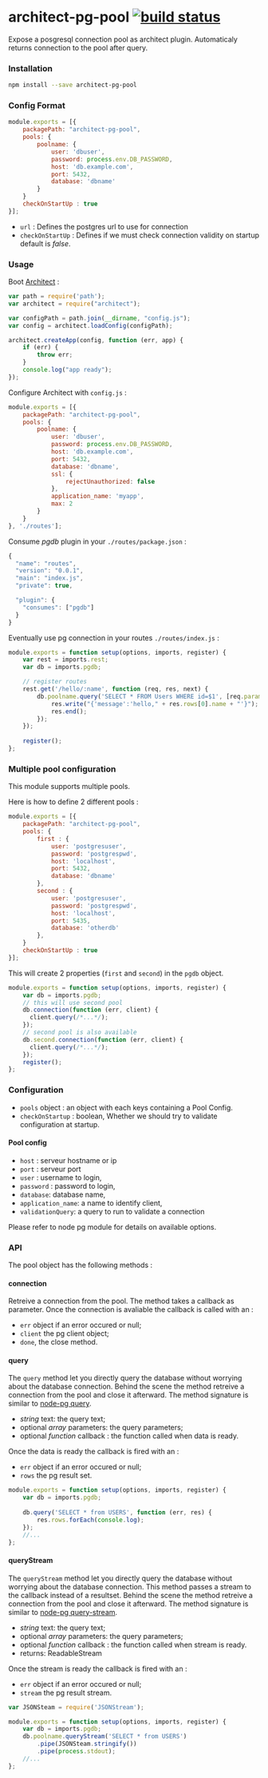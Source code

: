 architect-pg-pool [![build status](https://secure.travis-ci.org/bimedia-fr/architect-pg-pool.png)](https://travis-ci.org/bimedia-fr/architect-pg-pool)
=================

Expose a posgresql connection pool as architect plugin. Automaticaly returns connection to the pool after query.

### Installation

```sh
npm install --save architect-pg-pool
```

### Config Format
```js
module.exports = [{
    packagePath: "architect-pg-pool",
    pools: {
        poolname: {
            user: 'dbuser',
            password: process.env.DB_PASSWORD,
            host: 'db.example.com',
            port: 5432,
            database: 'dbname'
        }
    }
    checkOnStartUp : true
}];
```
* `url` :  Defines the postgres url to use for connection
* `checkOnStartUp` : Defines if we must check connection validity on startup default is *false*.


### Usage

Boot [Architect](https://github.com/c9/architect) :

```js
var path = require('path');
var architect = require("architect");

var configPath = path.join(__dirname, "config.js");
var config = architect.loadConfig(configPath);

architect.createApp(config, function (err, app) {
    if (err) {
        throw err;
    }
    console.log("app ready");
});
```

Configure Architect with `config.js` :

```js
module.exports = [{
    packagePath: "architect-pg-pool",
    pools: {
        poolname: {
            user: 'dbuser',
            password: process.env.DB_PASSWORD,
            host: 'db.example.com',
            port: 5432,
            database: 'dbname',
            ssl: {
                rejectUnauthorized: false
            },
            application_name: 'myapp',
            max: 2
        }
    }
}, './routes'];
```

Consume *pgdb* plugin in your `./routes/package.json` :

```js
{
  "name": "routes",
  "version": "0.0.1",
  "main": "index.js",
  "private": true,

  "plugin": {
    "consumes": ["pgdb"]
  }
}
```
Eventually use pg connection in your routes `./routes/index.js` :

```js
module.exports = function setup(options, imports, register) {
    var rest = imports.rest;
    var db = imports.pgdb;

    // register routes 
    rest.get('/hello/:name', function (req, res, next) {
        db.poolname.query('SELECT * FROM Users WHERE id=$1', [req.params.name], function(err, res){
            res.write("{'message':'hello," + res.rows[0].name + "'}");
            res.end();
        });
    });
    
    register();
};
```
### Multiple pool configuration
This module supports multiple pools.

Here is how to define 2 different pools :
```js
module.exports = [{
    packagePath: "architect-pg-pool",
    pools: {
        first : {
            user: 'postgresuser',
            password: 'postgrespwd',
            host: 'localhost',
            port: 5432,
            database: 'dbname'
        },
        second : {
            user: 'postgresuser',
            password: 'postgrespwd',
            host: 'localhost',
            port: 5435,
            database: 'otherdb'
        },
    }
    checkOnStartUp : true
}];
```

This will create 2 properties (`first` and `second`) in the `pgdb` object.
```js
module.exports = function setup(options, imports, register) {
    var db = imports.pgdb;
    // this will use second pool
    db.connection(function (err, client) {
      client.query(/*...*/);
    });
    // second pool is also available
    db.second.connection(function (err, client) {
      client.query(/*...*/);
    });
    register();
};
```
### Configuration

* `pools` object : an object with each keys containing a Pool Config. 
* `checkOnStartup` : boolean, Whether we should try to validate configuration at startup.


#### Pool config

 * `host` : serveur hostname or ip
 * `port` : serveur port
 * `user` : username to login,
 * `password` : password to login,
 * `database`: database name,
 * `application_name`: a name to identify client,
 * `validationQuery`: a query to run to validate a connection

Please refer to node pg module for details on available options.

### API
The pool object has the following methods :

#### connection
Retreive a connection from the pool. The method takes a callback as parameter. Once the connection is avaliable the callback is called with an :

* `err` object if an error occured or null;
* `client` the pg client object;
* `done`, the close method.

#### query
The `query` method let you directly query the database without worrying about the database connection. Behind the scene the method retreive a connection from the pool and close it afterward. The method signature is similar to [node-pg query](https://github.com/brianc/node-postgres/wiki/Client#simple-queries).
* _string_ text: the query text;
* optional _array_ parameters: the query parameters;
* optional _function_ callback : the function called when data is ready.

Once the data is ready the callback is fired with an :

* `err` object if an error occured or null;
* `rows` the pg result set.

```js
module.exports = function setup(options, imports, register) {
    var db = imports.pgdb;
    
    db.query('SELECT * from USERS', function (err, res) {
        res.rows.forEach(console.log);
    });
    //...
};
```

#### queryStream
The `queryStream` method let you directly query the database without worrying about the database connection. This method passes a stream to the callback instead of a resultset. Behind the scene the method retreive a connection from the pool and close it afterward. The method signature is similar to [node-pg query-stream](https://github.com/brianc/node-pg-query-stream#pg-query-stream).
* _string_ text: the query text;
* optional _array_ parameters: the query parameters;
* optional _function_ callback : the function called when stream is ready.
* returns: ReadableStream

Once the stream is ready the callback is fired with an :

* `err` object if an error occured or null;
* `stream` the pg  result stream.

```js
var JSONSteam = require('JSONStream');

module.exports = function setup(options, imports, register) {
    var db = imports.pgdb;
    db.poolname.queryStream('SELECT * from USERS')
        .pipe(JSONSteam.stringify())
        .pipe(process.stdout);
    //...
};
```
